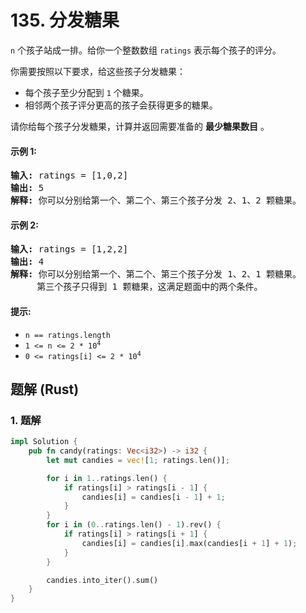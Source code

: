 # 135. 分发糖果
`n` 个孩子站成一排。给你一个整数数组 `ratings` 表示每个孩子的评分。

你需要按照以下要求，给这些孩子分发糖果：
* 每个孩子至少分配到 `1` 个糖果。
* 相邻两个孩子评分更高的孩子会获得更多的糖果。

请你给每个孩子分发糖果，计算并返回需要准备的 **最少糖果数目** 。

#### 示例 1:
<pre>
<strong>输入:</strong> ratings = [1,0,2]
<strong>输出:</strong> 5
<strong>解释:</strong> 你可以分别给第一个、第二个、第三个孩子分发 2、1、2 颗糖果。
</pre>

#### 示例 2:
<pre>
<strong>输入:</strong> ratings = [1,2,2]
<strong>输出:</strong> 4
<strong>解释:</strong> 你可以分别给第一个、第二个、第三个孩子分发 1、2、1 颗糖果。
     第三个孩子只得到 1 颗糖果，这满足题面中的两个条件。
</pre>

#### 提示:
* `n == ratings.length`
* <code>1 <= n <= 2 * 10<sup>4</sup></code>
* <code>0 <= ratings[i] <= 2 * 10<sup>4</sup></code>

## 题解 (Rust)

### 1. 题解
```Rust
impl Solution {
    pub fn candy(ratings: Vec<i32>) -> i32 {
        let mut candies = vec![1; ratings.len()];

        for i in 1..ratings.len() {
            if ratings[i] > ratings[i - 1] {
                candies[i] = candies[i - 1] + 1;
            }
        }
        for i in (0..ratings.len() - 1).rev() {
            if ratings[i] > ratings[i + 1] {
                candies[i] = candies[i].max(candies[i + 1] + 1);
            }
        }

        candies.into_iter().sum()
    }
}
```
